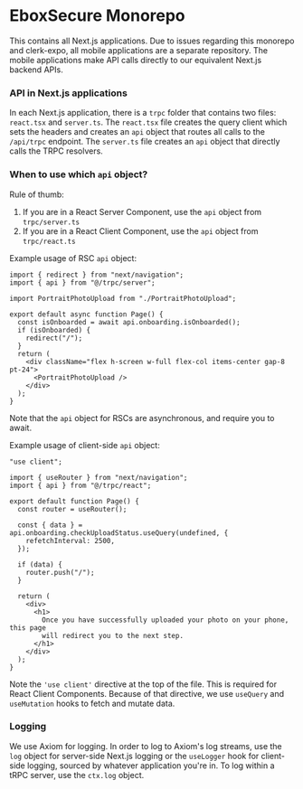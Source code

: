 # EboxSecure Monorepo

This contains all Next.js applications. Due to issues regarding this monorepo and clerk-expo, all mobile applications are a separate repository. The mobile applications make API calls directly to our equivalent Next.js backend APIs.

### API in Next.js applications

In each Next.js application, there is a `trpc` folder that contains two files: `react.tsx` and `server.ts`. The `react.tsx` file creates the query client which sets the headers and creates an `api` object that routes all calls to the `/api/trpc` endpoint. The `server.ts` file creates an `api` object that directly calls the TRPC resolvers.

### When to use which `api` object?

Rule of thumb:

1. If you are in a React Server Component, use the `api` object from `trpc/server.ts`
2. If you are in a React Client Component, use the `api` object from `trpc/react.ts`

Example usage of RSC `api` object:

```
import { redirect } from "next/navigation";
import { api } from "@/trpc/server";

import PortraitPhotoUpload from "./PortraitPhotoUpload";

export default async function Page() {
  const isOnboarded = await api.onboarding.isOnboarded();
  if (isOnboarded) {
    redirect("/");
  }
  return (
    <div className="flex h-screen w-full flex-col items-center gap-8 pt-24">
      <PortraitPhotoUpload />
    </div>
  );
}
```

Note that the `api` object for RSCs are asynchronous, and require you to await.

Example usage of client-side `api` object:

```
"use client";

import { useRouter } from "next/navigation";
import { api } from "@/trpc/react";

export default function Page() {
  const router = useRouter();

  const { data } = api.onboarding.checkUploadStatus.useQuery(undefined, {
    refetchInterval: 2500,
  });

  if (data) {
    router.push("/");
  }

  return (
    <div>
      <h1>
        Once you have successfully uploaded your photo on your phone, this page
        will redirect you to the next step.
      </h1>
    </div>
  );
}
```

Note the `'use client'` directive at the top of the file. This is required for React Client Components. Because of that directive, we use `useQuery` and `useMutation` hooks to fetch and mutate data.

### Logging

We use Axiom for logging. In order to log to Axiom's log streams, use the `log` object for server-side Next.js logging or the `useLogger` hook for client-side logging, sourced by whatever application you're in. To log within a tRPC server, use the `ctx.log` object.
